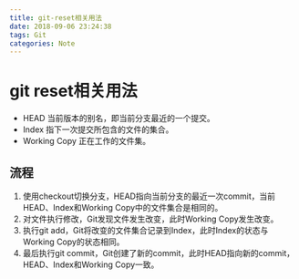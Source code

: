 ```yaml
---
title: git-reset相关用法
date: 2018-09-06 23:24:38
tags: Git
categories: Note
---
```


# git reset相关用法

* HEAD 当前版本的别名，即当前分支最近的一个提交。
* Index 指下一次提交所包含的文件的集合。
* Working Copy 正在工作的文件集。

## 流程

1. 使用checkout切换分支，HEAD指向当前分支的最近一次commit，当前HEAD、Index和Working Copy中的文件集合是相同的。
2. 对文件执行修改，Git发现文件发生改变，此时Working Copy发生改变。
3. 执行git add，Git将改变的文件集合记录到Index，此时Index的状态与Working Copy的状态相同。
4. 最后执行git commit，Git创建了新的commit，此时HEAD指向新的commit，HEAD、Index和Working Copy一致。

